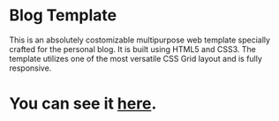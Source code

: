 # Blog Template
This is an absolutely costomizable multipurpose web template specially crafted for the personal blog. It is built using HTML5 and CSS3. The template utilizes one of the most versatile CSS Grid layout and is fully responsive.
# You can see it [here](https://davidoniani.github.io/Blogplate/).
